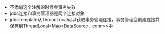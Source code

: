 - 不添加这个注解的时候会事务失效
- jdbc连接和事务管理器是两个连接对象
- jdbcTemplate从ThreadLocal可以获取事务管理连接，事务管理会创建连接并保存到ThreadLocal<Map<DataSource，conn>>中